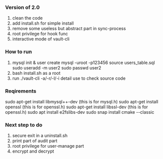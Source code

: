 ### Version of 2.0
1. clean the code
2. add install.sh for simple install
3. remove some useless but abstract part in sync-process
4. root privilege for hook func
5. interactive mode of vault-cli

### How to run
1) mysql init & user create
mysql -uroot -p123456
source users_table.sql
sudo useradd -m user2
sudo passwd user2
2) bash install.sh as a root
3) run ./vault-cli -a/-r/-l/-i detail use to check source code

### Reqirements
sudo apt-get install libmysql++-dev (this is for mysql.h)
sudo apt-get install openssl (this is for openssl.h)
sudo apt-get install libssl-dev (this is for openssl.h) 
sudo apt install e2fslibs-dev
sudo snap install cmake --classic

### Next step to do
1) secure exit in a uninstall.sh
2) print part of audit part
3) root privilege for user-manage part 
4) encrypt and decrypt

